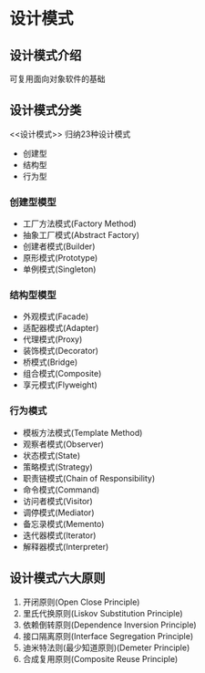 # 设计模式

## 设计模式介绍

可复用面向对象软件的基础

## 设计模式分类

<<设计模式>> 归纳23种设计模式

- 创建型
- 结构型
- 行为型

### 创建型模型

- 工厂方法模式(Factory Method)
- 抽象工厂模式(Abstract Factory)
- 创建者模式(Builder)
- 原形模式(Prototype)
- 单例模式(Singleton)

### 结构型模型

- 外观模式(Facade)
- 适配器模式(Adapter)
- 代理模式(Proxy)
- 装饰模式(Decorator)
- 桥模式(Bridge)
- 组合模式(Composite)
- 享元模式(Flyweight)

### 行为模式

- 模板方法模式(Template Method)
- 观察者模式(Observer)
- 状态模式(State)
- 策略模式(Strategy)
- 职责链模式(Chain of Responsibility)
- 命令模式(Command)
- 访问者模式(Visitor)
- 调停模式(Mediator)
- 备忘录模式(Memento)
- 迭代器模式(Iterator)
- 解释器模式(Interpreter)

## 设计模式六大原则

1. 开闭原则(Open Close Principle)
2. 里氏代换原则(Liskov Substitution Principle)
3. 依赖倒转原则(Dependence Inversion Principle)
4. 接口隔离原则(Interface Segregation Principle)
5. 迪米特法则(最少知道原则)(Demeter Principle)
6. 合成复用原则(Composite Reuse Principle)
